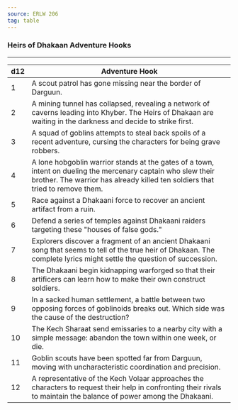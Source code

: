 ```yaml
---
source: ERLW 206
tag: table
---
```


### Heirs of Dhakaan Adventure Hooks
---
|d12|Adventure Hook|
|----|------------|
|1|A scout patrol has gone missing near the border of Darguun.|
|2|A mining tunnel has collapsed, revealing a network of caverns leading into Khyber. The Heirs of Dhakaan are waiting in the darkness and decide to strike first.|
|3|A squad of goblins attempts to steal back spoils of a recent adventure, cursing the characters for being grave robbers.|
|4|A lone hobgoblin warrior stands at the gates of a town, intent on dueling the mercenary captain who slew their brother. The warrior has already killed ten soldiers that tried to remove them.|
|5|Race against a Dhakaani force to recover an ancient artifact from a ruin.|
|6|Defend a series of temples against Dhakaani raiders targeting these "houses of false gods."|
|7|Explorers discover a fragment of an ancient Dhakaani song that seems to tell of the true heir of Dhakaan. The complete lyrics might settle the question of succession.|
|8|The Dhakaani begin kidnapping warforged so that their artificers can learn how to make their own construct soldiers.|
|9|In a sacked human settlement, a battle between two opposing forces of goblinoids breaks out. Which side was the cause of the destruction?|
|10|The Kech Sharaat send emissaries to a nearby city with a simple message: abandon the town within one week, or die.|
|11|Goblin scouts have been spotted far from Darguun, moving with uncharacteristic coordination and precision.|
|12|A representative of the Kech Volaar approaches the characters to request their help in confronting their rivals to maintain the balance of power among the Dhakaani.|
